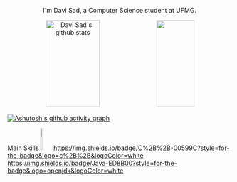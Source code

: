 <p align="center">I´m Davi Sad, a Computer Science student at UFMG.</p>
 
 
 <div align="center">
  <img width="49%" height="195px" src="https://github-readme-stats.vercel.app/api?username=DaviOSad&show_icons=true&hide=contribs,prs&cache_seconds=86400&theme=transparent"
 alt="Davi Sad´s github stats" /> 
  <img width="41%" height="195px" src="https://github-readme-stats.vercel.app/api/top-langs/?username=DaviOSad&layout=compact&hide_border=true&title_color=006aff&text_color=00bfbf&bg_color=0d1117" />
</div>

[![Ashutosh's github activity graph](https://github-readme-activity-graph.vercel.app/graph?username=DaviOSad&bg_color=0d1117&color=006aff&line=006aff&point=403d3d&area=true&hide_border=true)](https://github.com/ashutosh00710/github-readme-activity-graph)

Main Skills
<img width="5%" height="50px" src="https://img.shields.io/badge/C-00599C?style=for-the-badge&logo=c&logoColor=white"/>
https://img.shields.io/badge/C%2B%2B-00599C?style=for-the-badge&logo=c%2B%2B&logoColor=white
https://img.shields.io/badge/Java-ED8B00?style=for-the-badge&logo=openjdk&logoColor=white

